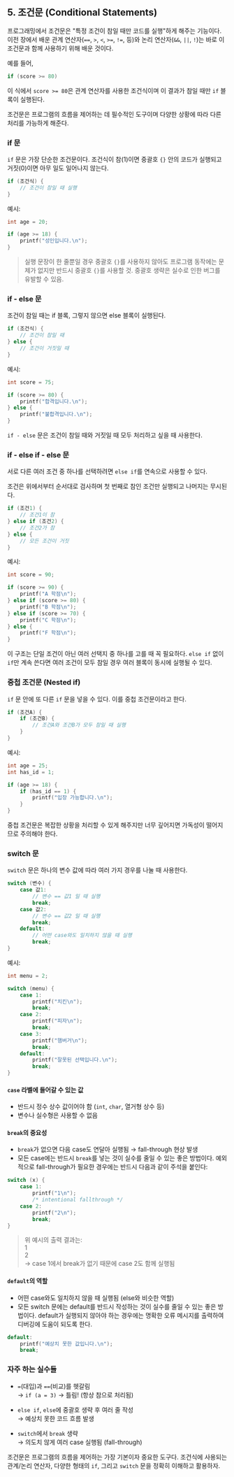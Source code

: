 ## 5. 조건문 (Conditional Statements)

프로그래밍에서 조건문은 "특정 조건이 참일 때만 코드를 실행"하게 해주는 기능이다.
이전 장에서 배운 관계 연산자(`==`, `>`, `<`, `>=`, `!=`, 등)와 논리 연산자(`&&`, `||`, `!`)는 바로 이 조건문과 함께 사용하기 위해 배운 것이다.

예를 들어,

```c
if (score >= 80)
```

이 식에서 `score >= 80`은 관계 연산자를 사용한 조건식이며 이 결과가 참일 때만 `if` 블록이 실행된다.

조건문은 프로그램의 흐름을 제어하는 데 필수적인 도구이며 다양한 상황에 따라 다른 처리를 가능하게 해준다.

### if 문

`if` 문은 가장 단순한 조건문이다.
조건식이 참(1)이면 중괄호 `{}` 안의 코드가 실행되고 거짓(0)이면 아무 일도 일어나지 않는다.

```c
if (조건식) {
    // 조건이 참일 때 실행
}
```

예시:

```c
int age = 20;

if (age >= 18) {
    printf("성인입니다.\n");
}
```

> 실행 문장이 한 줄뿐일 경우 중괄호 `{}`를 사용하지 않아도 프로그램 동작에는 문제가 없지만 반드시 중괄호 `{}`를 사용할 것. 중괄호 생략은 실수로 인한 버그를 유발할 수 있음.

### if - else 문

조건이 참일 때는 if 블록, 그렇지 않으면 else 블록이 실행된다.

```c
if (조건식) {
    // 조건이 참일 때
} else {
    // 조건이 거짓일 때
}
```

예시:

```c
int score = 75;

if (score >= 80) {
    printf("합격입니다.\n");
} else {
    printf("불합격입니다.\n");
}
```

`if - else` 문은 조건이 참일 때와 거짓일 때 모두 처리하고 싶을 때 사용한다.

### if - else if - else 문

서로 다른 여러 조건 중 하나를 선택하려면 `else if`를 연속으로 사용할 수 있다.

조건은 위에서부터 순서대로 검사하며 첫 번째로 참인 조건만 실행되고 나머지는 무시된다.

```c
if (조건1) {
    // 조건1이 참
} else if (조건2) {
    // 조건2가 참
} else {
    // 모든 조건이 거짓
}
```

예시:

```c
int score = 90;

if (score >= 90) {
    printf("A 학점\n");
} else if (score >= 80) {
    printf("B 학점\n");
} else if (score >= 70) {
    printf("C 학점\n");
} else {
    printf("F 학점\n");
}
```

이 구조는 단일 조건이 아닌 여러 선택지 중 하나를 고를 때 꼭 필요하다. `else if` 없이 `if`만 계속 쓴다면 여러 조건이 모두 참일 경우 여러 블록이 동시에 실행될 수 있다.

### 중첩 조건문 (Nested if)

`if` 문 안에 또 다른 `if` 문을 넣을 수 있다. 이를 중첩 조건문이라고 한다.

```c
if (조건A) {
    if (조건B) {
        // 조건A와 조건B가 모두 참일 때 실행
    }
}
```

예시:

```c
int age = 25;
int has_id = 1;

if (age >= 18) {
    if (has_id == 1) {
        printf("입장 가능합니다.\n");
    }
}
```

중첩 조건문은 복잡한 상황을 처리할 수 있게 해주지만 너무 깊어지면 가독성이 떨어지므로 주의해야 한다.

### switch 문

`switch` 문은 하나의 변수 값에 따라 여러 가지 경우를 나눌 때 사용한다.

```c
switch (변수) {
    case 값1:
        // 변수 == 값1 일 때 실행
        break;
    case 값2:
        // 변수 == 값2 일 때 실행
        break;
    default:
        // 어떤 case와도 일치하지 않을 때 실행
        break;
}
```

예시:

```c
int menu = 2;

switch (menu) {
    case 1:
        printf("치킨\n");
        break;
    case 2:
        printf("피자\n");
        break;
    case 3:
        printf("햄버거\n");
        break;
    default:
        printf("잘못된 선택입니다.\n");
        break;
}
```

#### `case` 라벨에 들어갈 수 있는 값

- 반드시 정수 상수 값이어야 함 (`int`, `char`, 열거형 상수 등)
- 변수나 실수형은 사용할 수 없음

#### `break`의 중요성

- `break`가 없으면 다음 case도 연달아 실행됨 → fall-through 현상 발생
- 모든 case에는 반드시 `break`를 넣는 것이 실수를 줄일 수 있는 좋은 방법이다. 예외적으로 fall-through가 필요한 경우에는 반드시 다음과 같이 주석을 붙인다:

```c
switch (x) {
    case 1:
        printf("1\n");
        /* intentional fallthrough */
    case 2:
        printf("2\n");
        break;
}
```

> 위 예시의 출력 결과는:  
> 1  
> 2  
> → case 1에서 break가 없기 때문에 case 2도 함께 실행됨

#### `default`의 역할

- 어떤 case와도 일치하지 않을 때 실행됨 (else와 비슷한 역할)
- 모든 switch 문에는 default를 반드시 작성하는 것이 실수를 줄일 수 있는 좋은 방법이다. default가 실행되지 않아야 하는 경우에는 명확한 오류 메시지를 출력하여 디버깅에 도움이 되도록 한다.

```c
default:
    printf("예상치 못한 값입니다.\n");
    break;
```

### 자주 하는 실수들

- `=`(대입)과 `==`(비교)를 헷갈림  
  → `if (a = 3)` → 틀림! (항상 참으로 처리됨)

- `else if`, `else`에 중괄호 생략 후 여러 줄 작성  
  → 예상치 못한 코드 흐름 발생

- `switch`에서 `break` 생략  
  → 의도치 않게 여러 case 실행됨 (fall-through)

조건문은 프로그램의 흐름을 제어하는 가장 기본이자 중요한 도구다.
조건식에 사용되는 관계/논리 연산자, 다양한 형태의 `if`, 그리고 `switch` 문을 정확히 이해하고 활용하자.
